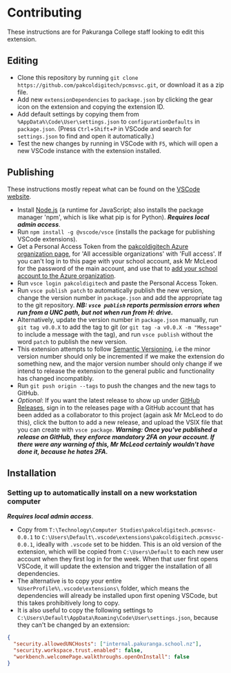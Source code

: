 # Contributing

These instructions are for Pakuranga College staff looking to edit this extension.

## Editing

- Clone this repository by running `git clone https://github.com/pakcoldigitech/pcmsvsc.git`, or download it as a zip file.
- Add new `extensionDependencies` to `package.json` by clicking the gear icon on the extension and copying the extension ID.
- Add default settings by copying them from `%AppData%\Code\User\settings.json` to `configurationDefaults` in `package.json`. (Press `Ctrl`+`Shift`+`P` in VSCode and search for `settings.json` to find and open it automatically.)
- Test the new changes by running in VSCode with `F5`, which will open a new VSCode instance with the extension installed.

## Publishing

These instructions mostly repeat what can be found on the [VSCode website](https://code.visualstudio.com/api/working-with-extensions/publishing-extension).

- Install [Node.js](https://nodejs.org) (a runtime for JavaScript; also installs the package manager 'npm', which is like what pip is for Python). ___Requires local admin access___.
- Run `npm install -g @vscode/vsce` (installs the package for publishing VSCode extensions).
- Get a Personal Access Token from the [pakcoldigitech Azure organization page](https://dev.azure.com/pakcoldigitech/_usersSettings/tokens), for 'All accessible organizations' with 'Full access'. If you can't log in to this page with your school account, ask Mr McLeod for the password of the main account, and use that to [add your school account to the Azure organization](https://dev.azure.com/pakcoldigitech/_settings/users).
- Run `vsce login pakcoldigitech` and paste the Personal Access Token.
- Run `vsce publish patch` to automatically publish the new version, change the version number in `package.json` and add the appropriate tag to the git repository. ___NB: `vsce publish` reports permission errors when run from a UNC path, but not when run from H: drive.___
- Alternatively, update the version number in `package.json` manually, run `git tag v0.0.X` to add the tag to git (or `git tag -a v0.0.X -m "Message"` to include a message with the tag), and run `vsce publish` without the word `patch` to publish the new version.
- This extension attempts to follow [Semantic Versioning](https://semver.org/), i.e the minor version number should only be incremented if we make the extension do something new, and the major version number should only change if we intend to release the extension to the general public and functionality has changed incompatibly.
- Run `git push origin --tags` to push the changes and the new tags to GitHub.
- _Optional_: If you want the latest release to show up under [GitHub Releases](https://github.com/pakcoldigitech/pcmsvsc/releases), sign in to the releases page with a GitHub account that has been added as a collaborator to this project (again ask Mr McLeod to do this), click the button to add a new release, and upload the VSIX file that you can create with `vsce package`. ___Warning: Once you've published a release on GitHub, they enforce mandatory 2FA on your account. If there were any warning of this, Mr McLeod certainly wouldn't have done it, because he hates 2FA.___

## Installation

### Setting up to automatically install on a new workstation computer

___Requires local admin access___.

- Copy from `T:\Technology\Computer Studies\pakcoldigitech.pcmsvsc-0.0.1` to `C:\Users\Default\.vscode\extensions\pakcoldigitech.pcmsvsc-0.0.1`, ideally with `.vscode` set to be hidden. This is an old version of the extension, which will be copied from `C:\Users\Default` to each new user account when they first log in for the week. When that user first opens VSCode, it will update the extension and trigger the installation of all dependencies.
- The alternative is to copy your entire `%UserProfile%\.vscode\extensions\` folder, which means the dependencies will already be installed upon first opening VSCode, but this takes prohibitively long to copy.
- It is also useful to copy the following settings to `C:\Users\Default\AppData\Roaming\Code\User\settings.json`, because they can't be changed by an extension:
```json
{
  "security.allowedUNCHosts": ["internal.pakuranga.school.nz"],
  "security.workspace.trust.enabled": false,
  "workbench.welcomePage.walkthroughs.openOnInstall": false
}
```
